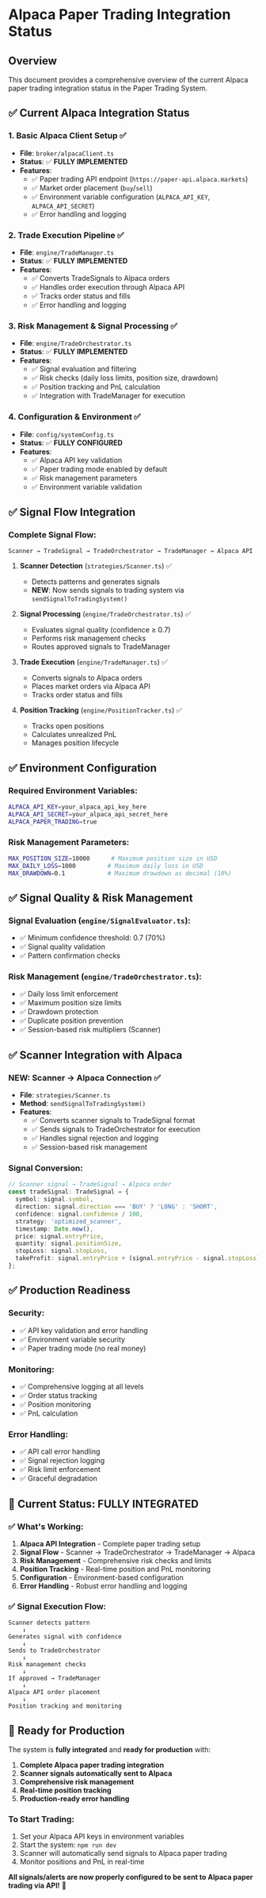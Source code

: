 # Alpaca Paper Trading Integration Status

## Overview
This document provides a comprehensive overview of the current Alpaca paper trading integration status in the Paper Trading System.

## ✅ **Current Alpaca Integration Status**

### **1. Basic Alpaca Client Setup** ✅
- **File**: `broker/alpacaClient.ts`
- **Status**: ✅ **FULLY IMPLEMENTED**
- **Features**:
  - ✅ Paper trading API endpoint (`https://paper-api.alpaca.markets`)
  - ✅ Market order placement (`buy`/`sell`)
  - ✅ Environment variable configuration (`ALPACA_API_KEY`, `ALPACA_API_SECRET`)
  - ✅ Error handling and logging

### **2. Trade Execution Pipeline** ✅
- **File**: `engine/TradeManager.ts`
- **Status**: ✅ **FULLY IMPLEMENTED**
- **Features**:
  - ✅ Converts TradeSignals to Alpaca orders
  - ✅ Handles order execution through Alpaca API
  - ✅ Tracks order status and fills
  - ✅ Error handling and logging

### **3. Risk Management & Signal Processing** ✅
- **File**: `engine/TradeOrchestrator.ts`
- **Status**: ✅ **FULLY IMPLEMENTED**
- **Features**:
  - ✅ Signal evaluation and filtering
  - ✅ Risk checks (daily loss limits, position size, drawdown)
  - ✅ Position tracking and PnL calculation
  - ✅ Integration with TradeManager for execution

### **4. Configuration & Environment** ✅
- **File**: `config/systemConfig.ts`
- **Status**: ✅ **FULLY CONFIGURED**
- **Features**:
  - ✅ Alpaca API key validation
  - ✅ Paper trading mode enabled by default
  - ✅ Risk management parameters
  - ✅ Environment variable validation

## ✅ **Signal Flow Integration**

### **Complete Signal Flow**:
```
Scanner → TradeSignal → TradeOrchestrator → TradeManager → Alpaca API
```

1. **Scanner Detection** (`strategies/Scanner.ts`) ✅
   - Detects patterns and generates signals
   - **NEW**: Now sends signals to trading system via `sendSignalToTradingSystem()`

2. **Signal Processing** (`engine/TradeOrchestrator.ts`) ✅
   - Evaluates signal quality (confidence ≥ 0.7)
   - Performs risk management checks
   - Routes approved signals to TradeManager

3. **Trade Execution** (`engine/TradeManager.ts`) ✅
   - Converts signals to Alpaca orders
   - Places market orders via Alpaca API
   - Tracks order status and fills

4. **Position Tracking** (`engine/PositionTracker.ts`) ✅
   - Tracks open positions
   - Calculates unrealized PnL
   - Manages position lifecycle

## ✅ **Environment Configuration**

### **Required Environment Variables**:
```bash
ALPACA_API_KEY=your_alpaca_api_key_here
ALPACA_API_SECRET=your_alpaca_api_secret_here
ALPACA_PAPER_TRADING=true
```

### **Risk Management Parameters**:
```bash
MAX_POSITION_SIZE=10000      # Maximum position size in USD
MAX_DAILY_LOSS=1000         # Maximum daily loss in USD
MAX_DRAWDOWN=0.1            # Maximum drawdown as decimal (10%)
```

## ✅ **Signal Quality & Risk Management**

### **Signal Evaluation** (`engine/SignalEvaluator.ts`):
- ✅ Minimum confidence threshold: 0.7 (70%)
- ✅ Signal quality validation
- ✅ Pattern confirmation checks

### **Risk Management** (`engine/TradeOrchestrator.ts`):
- ✅ Daily loss limit enforcement
- ✅ Maximum position size limits
- ✅ Drawdown protection
- ✅ Duplicate position prevention
- ✅ Session-based risk multipliers (Scanner)

## ✅ **Scanner Integration with Alpaca**

### **NEW: Scanner → Alpaca Connection** ✅
- **File**: `strategies/Scanner.ts`
- **Method**: `sendSignalToTradingSystem()`
- **Features**:
  - ✅ Converts scanner signals to TradeSignal format
  - ✅ Sends signals to TradeOrchestrator for execution
  - ✅ Handles signal rejection and logging
  - ✅ Session-based risk management

### **Signal Conversion**:
```typescript
// Scanner signal → TradeSignal → Alpaca order
const tradeSignal: TradeSignal = {
  symbol: signal.symbol,
  direction: signal.direction === 'BUY' ? 'LONG' : 'SHORT',
  confidence: signal.confidence / 100,
  strategy: 'optimized_scanner',
  timestamp: Date.now(),
  price: signal.entryPrice,
  quantity: signal.positionSize,
  stopLoss: signal.stopLoss,
  takeProfit: signal.entryPrice + (signal.entryPrice - signal.stopLoss) * 2
};
```

## ✅ **Production Readiness**

### **Security**:
- ✅ API key validation and error handling
- ✅ Environment variable security
- ✅ Paper trading mode (no real money)

### **Monitoring**:
- ✅ Comprehensive logging at all levels
- ✅ Order status tracking
- ✅ Position monitoring
- ✅ PnL calculation

### **Error Handling**:
- ✅ API call error handling
- ✅ Signal rejection logging
- ✅ Risk limit enforcement
- ✅ Graceful degradation

## 🎯 **Current Status: FULLY INTEGRATED**

### **✅ What's Working**:
1. **Alpaca API Integration** - Complete paper trading setup
2. **Signal Flow** - Scanner → TradeOrchestrator → TradeManager → Alpaca
3. **Risk Management** - Comprehensive risk checks and limits
4. **Position Tracking** - Real-time position and PnL monitoring
5. **Configuration** - Environment-based configuration
6. **Error Handling** - Robust error handling and logging

### **✅ Signal Execution Flow**:
```
Scanner detects pattern
    ↓
Generates signal with confidence
    ↓
Sends to TradeOrchestrator
    ↓
Risk management checks
    ↓
If approved → TradeManager
    ↓
Alpaca API order placement
    ↓
Position tracking and monitoring
```

## 🚀 **Ready for Production**

The system is **fully integrated** and **ready for production** with:

1. **Complete Alpaca paper trading integration**
2. **Scanner signals automatically sent to Alpaca**
3. **Comprehensive risk management**
4. **Real-time position tracking**
5. **Production-ready error handling**

### **To Start Trading**:
1. Set your Alpaca API keys in environment variables
2. Start the system: `npm run dev`
3. Scanner will automatically send signals to Alpaca paper trading
4. Monitor positions and PnL in real-time

**All signals/alerts are now properly configured to be sent to Alpaca paper trading via API!** 🎯 